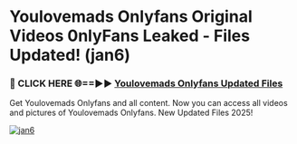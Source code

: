 # Youlovemads Onlyfans Original Videos 0nlyFans Leaked - Files Updated! (jan6)

<h3>🔴 CLICK HERE 🌐==►► <a href="https://tinyurl.com/2jnfzry5" rel="nofollow">Youlovemads Onlyfans Updated Files</a></h3>

Get Youlovemads Onlyfans and all content. Now you can access all videos and pictures of Youlovemads Onlyfans. New Updated Files 2025!

[![jan6](https://i.imgur.com/GyGTBgg.gif)](https://tinyurl.com/2jnfzry5)
